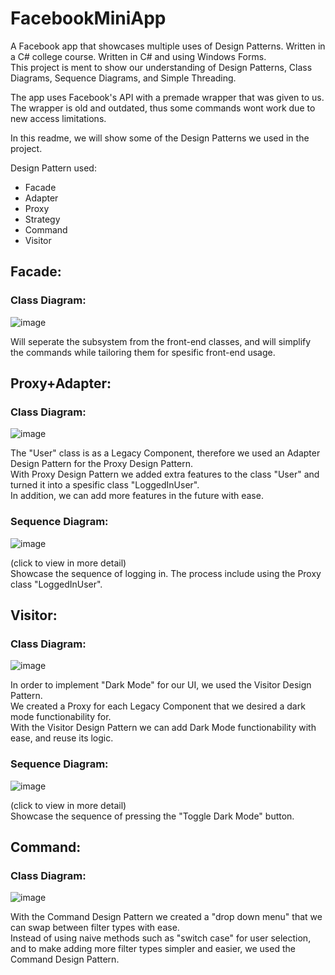 # FacebookMiniApp
A Facebook app that showcases multiple uses of Design Patterns. Written in a C# college course. Written in C# and using Windows Forms.          
This project is ment to show our understanding of Design Patterns, Class Diagrams, Sequence Diagrams, and Simple Threading.      

The app uses Facebook's API with a premade wrapper that was given to us. The wrapper is old and outdated, thus some commands wont work due to new access limitations.

In this readme, we will show some of the Design Patterns we used in the project.      

Design Pattern used:    

* Facade
* Adapter
* Proxy
* Strategy
* Command
* Visitor

## Facade:    
    
### Class Diagram:
![image](https://user-images.githubusercontent.com/62711261/109400185-e36ed180-794f-11eb-8900-57c6f3a30817.png)

Will seperate the subsystem from the front-end classes, and will simplify the commands while tailoring them for spesific front-end usage.       

## Proxy+Adapter:   
    
### Class Diagram:
![image](https://user-images.githubusercontent.com/62711261/109400211-0dc08f00-7950-11eb-84cb-228c3fbdfece.png)


The "User" class is as a Legacy Component, therefore we used an Adapter Design Pattern for the Proxy Design Pattern.        
With Proxy Design Pattern we added extra features to the class "User" and turned it into a spesific class "LoggedInUser".         
In addition, we can add more features in the future with ease.      
    

### Sequence Diagram:
![image](https://user-images.githubusercontent.com/62711261/109401249-495e5780-7956-11eb-8105-c95eee73c73a.png)

(click to view in more detail)    
Showcase the sequence of logging in. The process include using the Proxy class "LoggedInUser".

## Visitor:    
    
### Class Diagram:
![image](https://user-images.githubusercontent.com/62711261/109401292-77dc3280-7956-11eb-9592-be0190026a6e.png)

In order to implement "Dark Mode" for our UI, we used the Visitor Design Pattern.       
We created a Proxy for each Legacy Component that we desired a dark mode functionability for.       
With the Visitor Design Pattern we can add Dark Mode functionability with ease, and reuse its logic.        

### Sequence Diagram:
![image](https://user-images.githubusercontent.com/62711261/109401641-7b70b900-7958-11eb-8c28-35ba4d687604.png)

(click to view in more detail)      
Showcase the sequence of pressing the "Toggle Dark Mode" button.        

## Command:
        
### Class Diagram:
![image](https://user-images.githubusercontent.com/62711261/109401745-110c4880-7959-11eb-921d-5c17f0b10cd5.png)

With the Command Design Pattern we created a "drop down menu" that we can swap between filter types with ease.       
Instead of using naive methods such as "switch case" for user selection, and to make adding more filter types simpler and easier, we used the Command Design Pattern.
